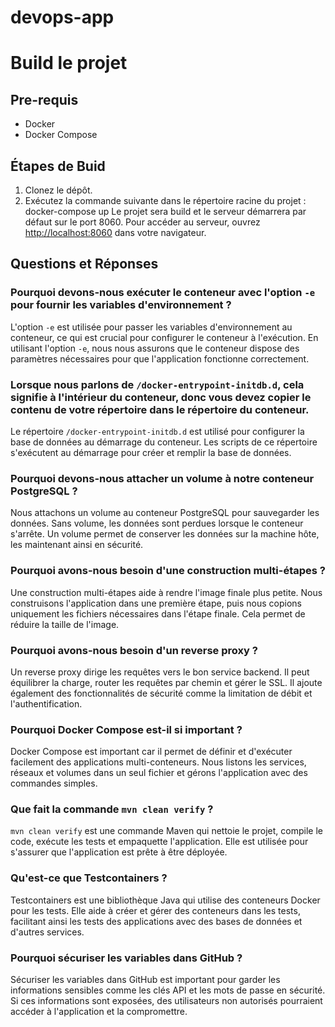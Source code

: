 # devops-app
# Build le projet

## Pre-requis

- Docker
- Docker Compose

## Étapes de Buid

1. Clonez le dépôt.
2. Exécutez la commande suivante dans le répertoire racine du projet :
   docker-compose up
Le projet sera build et le serveur démarrera par défaut sur le port 8060. Pour accéder au serveur, ouvrez [http://localhost:8060](http://localhost:8060) dans votre navigateur.

## Questions et Réponses

### Pourquoi devons-nous exécuter le conteneur avec l'option `-e` pour fournir les variables d'environnement ?
L'option `-e` est utilisée pour passer les variables d'environnement au conteneur, ce qui est crucial pour configurer le conteneur à l'exécution. En utilisant l'option `-e`, nous nous assurons que le conteneur dispose des paramètres nécessaires pour que l'application fonctionne correctement.

### Lorsque nous parlons de `/docker-entrypoint-initdb.d`, cela signifie à l'intérieur du conteneur, donc vous devez copier le contenu de votre répertoire dans le répertoire du conteneur.
Le répertoire `/docker-entrypoint-initdb.d` est utilisé pour configurer la base de données au démarrage du conteneur. Les scripts de ce répertoire s'exécutent au démarrage pour créer et remplir la base de données.

### Pourquoi devons-nous attacher un volume à notre conteneur PostgreSQL ?
Nous attachons un volume au conteneur PostgreSQL pour sauvegarder les données. Sans volume, les données sont perdues lorsque le conteneur s'arrête. Un volume permet de conserver les données sur la machine hôte, les maintenant ainsi en sécurité.

### Pourquoi avons-nous besoin d'une construction multi-étapes ?
Une construction multi-étapes aide à rendre l'image finale plus petite. Nous construisons l'application dans une première étape, puis nous copions uniquement les fichiers nécessaires dans l'étape finale. Cela permet de réduire la taille de l'image.

### Pourquoi avons-nous besoin d'un reverse proxy ?
Un reverse proxy dirige les requêtes vers le bon service backend. Il peut équilibrer la charge, router les requêtes par chemin et gérer le SSL. Il ajoute également des fonctionnalités de sécurité comme la limitation de débit et l'authentification.

### Pourquoi Docker Compose est-il si important ?
Docker Compose est important car il permet de définir et d'exécuter facilement des applications multi-conteneurs. Nous listons les services, réseaux et volumes dans un seul fichier et gérons l'application avec des commandes simples.

### Que fait la commande `mvn clean verify` ?
`mvn clean verify` est une commande Maven qui nettoie le projet, compile le code, exécute les tests et empaquette l'application. Elle est utilisée pour s'assurer que l'application est prête à être déployée.

### Qu'est-ce que Testcontainers ?
Testcontainers est une bibliothèque Java qui utilise des conteneurs Docker pour les tests. Elle aide à créer et gérer des conteneurs dans les tests, facilitant ainsi les tests des applications avec des bases de données et d'autres services.

### Pourquoi sécuriser les variables dans GitHub ?
Sécuriser les variables dans GitHub est important pour garder les informations sensibles comme les clés API et les mots de passe en sécurité. Si ces informations sont exposées, des utilisateurs non autorisés pourraient accéder à l'application et la compromettre.
